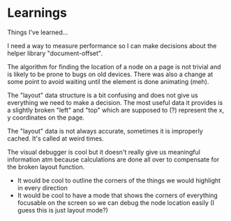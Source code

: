 # Learnings
Things I've learned...

I need a way to measure performance so I can make decisions about the helper library "document-offset".

The algorithm for finding the location of a node on a page is not trivial and is likely to be  prone to bugs on old devices. There was also a change at some point to avoid waiting until the element is done animating (meh).

The "layout" data structure is a bit confusing and does not give us everything we need to make a decision. The most useful data it provides is a slightly broken "left" and "top" which are supposed to (?) represent the x, y coordinates on the page.

The "layout" data is not always accurate, sometimes it is improperly cached. It's called at weird times.

The visual debugger is cool but it doesn't really give us meaningful information atm because calculations are done all over to compensate for the broken layout function.
- It would be cool to outline the corners of the things we would highlight in every direction
- It would be cool to have a mode that shows the corners of everything focusable on the screen so we can debug the node location easily (I guess this is just layout mode?)